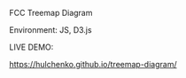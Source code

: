 FCC Treemap Diagram

Environment: JS, D3.js

LIVE DEMO:

https://hulchenko.github.io/treemap-diagram/
